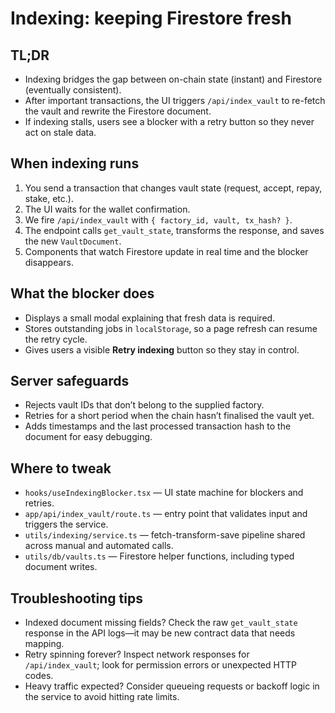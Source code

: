 # Indexing: keeping Firestore fresh

## TL;DR
- Indexing bridges the gap between on-chain state (instant) and Firestore (eventually consistent).
- After important transactions, the UI triggers `/api/index_vault` to re-fetch the vault and rewrite the Firestore document.
- If indexing stalls, users see a blocker with a retry button so they never act on stale data.

## When indexing runs
1. You send a transaction that changes vault state (request, accept, repay, stake, etc.).
2. The UI waits for the wallet confirmation.
3. We fire `/api/index_vault` with `{ factory_id, vault, tx_hash? }`.
4. The endpoint calls `get_vault_state`, transforms the response, and saves the new `VaultDocument`.
5. Components that watch Firestore update in real time and the blocker disappears.

## What the blocker does
- Displays a small modal explaining that fresh data is required.
- Stores outstanding jobs in `localStorage`, so a page refresh can resume the retry cycle.
- Gives users a visible **Retry indexing** button so they stay in control.

## Server safeguards
- Rejects vault IDs that don’t belong to the supplied factory.
- Retries for a short period when the chain hasn’t finalised the vault yet.
- Adds timestamps and the last processed transaction hash to the document for easy debugging.

## Where to tweak
- `hooks/useIndexingBlocker.tsx` — UI state machine for blockers and retries.
- `app/api/index_vault/route.ts` — entry point that validates input and triggers the service.
- `utils/indexing/service.ts` — fetch-transform-save pipeline shared across manual and automated calls.
- `utils/db/vaults.ts` — Firestore helper functions, including typed document writes.

## Troubleshooting tips
- Indexed document missing fields? Check the raw `get_vault_state` response in the API logs—it may be new contract data that needs mapping.
- Retry spinning forever? Inspect network responses for `/api/index_vault`; look for permission errors or unexpected HTTP codes.
- Heavy traffic expected? Consider queueing requests or backoff logic in the service to avoid hitting rate limits.
